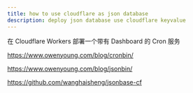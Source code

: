 ```yaml
---
title: how to use cloudflare as json database
description: deploy json database use cloudflare keyvalue
---
```





在 Cloudflare Workers 部署一个带有 Dashboard 的 Cron 服务

https://www.owenyoung.com/blog/cronbin/

https://www.owenyoung.com/blog/jsonbin/

https://github.com/wanghaisheng/jsonbase-cf

